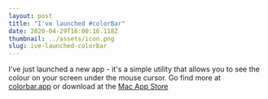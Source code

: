 ```yaml
---
layout: post
title: "I've launched #colorBar"
date: 2020-04-29T16:00:16.118Z
thumbnail: ../assets/icon.png
slug: ive-launched-colorbar
---
```

I've just launched a new app - it's a simple utility that allows you to see the colour on your screen under the mouse cursor. Go find more at [colorbar.app](https://colorbar.app) or download at the [Mac App Store](https://apps.apple.com/us/app/colorbar/id1510408002)